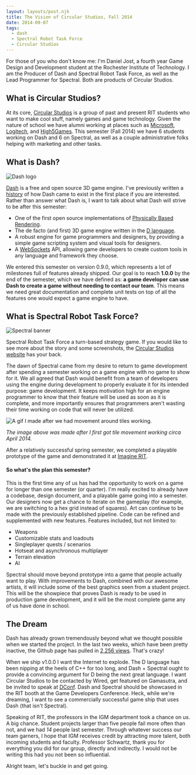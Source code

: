 ```yaml
---
layout: layouts/post.njk
title: The Vision of Circular Studios, Fall 2014
date: 2014-09-07
tags:
  - dash
  - Spectral Robot Task Force
  - Circular Studios
---
```


For those of you who don't know me: I'm Daniel Jost, a fourth year Game Design and Development student at the Rochester Institute of Technology. I am the Producer of Dash and Spectral Robot Task Force, as well as the Lead Programmer for Spectral. Both are products of Circular Studios.

## What is Circular Studios?

At its core, [Circular Studios](http://circularstudios.com/) is a group of past and present RIT students who want to make cool stuff, namely games and game technology. Given the nature of school we have alumni working at places such as [Microsoft](http://microsoft.com), [Logitech](http://www.logitech.com), and [High5Games](http://www.high5games.com/). This semester (Fall 2014) we have 6 students working on Dash and 6 on Spectral, as well as a couple administrative folks helping with marketing and other tasks.

## What is Dash?

![Dash logo](http://res.cloudinary.com/danieljost/image/upload/v1410025161/dash-logo_uhbumk.png)

[Dash](https://github.com/Circular-Studios/Dash) is a free and open source 3D game engine. I've previously written a [history](https://github.com/Circular-Studios/Dash/wiki/Engine-History) of how Dash came to exist in the first place if you are interested. Rather than answer what Dash is, I want to talk about what Dash will strive to be after this semester:

* One of the first open source implementations of [Physically Based Rendering](http://www.marmoset.co/toolbag/learn/pbr-theory).
* The de facto (and first) 3D game engine written in the [D language](http://dlang.org/).
* A robust engine for game programmers and designers, by providing a simple game scripting system and visual tools for designers.
* A [WebSockets](https://en.wikipedia.org/wiki/WebSocket) API, allowing game developers to create custom tools in any language and framework they choose.

We entered this semester on version 0.9.0, which represents a lot of milestones full of features already shipped. Our goal is to reach **1.0.0** by the end of the semester, which we have defined as: **a game developer can use Dash to create a game without needing to contact our team**. This means we need great documentation and complete unit tests on top of all the features one would expect a game engine to have.

## What is Spectral Robot Task Force?

![Spectral banner](http://res.cloudinary.com/danieljost/image/upload/v1410025161/spectral_banner_naky8g.png)

Spectral Robot Task Force a turn-based strategy game. If you would like to see more about the story and some screenshots, the [Circular Studios website](http://circularstudios.com/) has your back.

The dawn of Spectral came from my desire to return to game development after spending a semester working on a game engine with no game to show for it. We all agreed that Dash would benefit from a team of developers using the engine during development to properly evaluate it for its intended purpose: game development. It keeps motivation high for an engine programmer to know that their feature will be used as soon as it is complete, and more importantly ensures that programmers aren't wasting their time working on code that will never be utilized.

![A gif I made after we had movement around tiles working.](http://i.imgur.com/cN8Qp0H.gif)

*The image above was made after I first got tile movement working circa April 2014.*

After a relatively successful spring semester, we completed a playable prototype of the game and demonstrated it at [Imagine RIT](http://www.rit.edu/imagine/planyourday14/exhibit.php?id=114).

#### So what's the plan this semester?

This is the first time any of us has had the opportunity to work on a game for longer than one semester (or quarter). I'm really excited to already have a codebase, design document, and a playable game going into a semester. Our designers now get a chance to iterate on the gameplay (for example, we are switching to a hex grid instead of squares). Art can continue to be made with the previously established pipeline. Code can be refined and supplemented with new features. Features included, but not limited to:

* Weapons
* Customizable stats and loadouts
* Singleplayer quests / scenarios
* Hotseat and asynchronous multiplayer
* Terrain elevation
* AI

Spectral should move beyond prototype into a game that people actually want to play. With improvements to Dash, combined with our awesome artists, it will include some of the best graphics seen from a student project. This will be the showpiece that proves Dash is ready to be used in production game development, and it will be the most complete game any of us have done in school.

## The Dream

Dash has already grown tremendously beyond what we thought possible when we started the project. In the last two weeks, which have been pretty inactive, the Github page has pulled in [2,256 views](https://github.com/Circular-Studios/Dash/graphs/traffic). That's crazy!

When we ship v1.0.0 I want the Internet to explode. The D language has been nipping at the heels of C++ for too long, and Dash + Spectral ought to provide a convincing argument for D being the next great language. I want Circular Studios to be contacted by Wired, get featured on Gamasutra, and be invited to speak at [DConf](http://dconf.org/). Dash and Spectral should be showcased in the RIT booth at the Game Developers Conference. Heck, while we're dreaming, I want to see a commercially successful game ship that uses Dash (that isn't Spectral).

Speaking of RIT, the professors in the IGM department took a chance on us. A big chance. Student projects larger than five people fail more often than not, and we had *14* people last semester. Through whatever success our team garners, I hope that IGM receives credit by attracting more talent, both incoming students and faculty. Professor Schwartz, thank you for everything you did for our group, directly and indirectly. I would not be writing this had you not been so influential.

Alright team, let's buckle in and get going.
